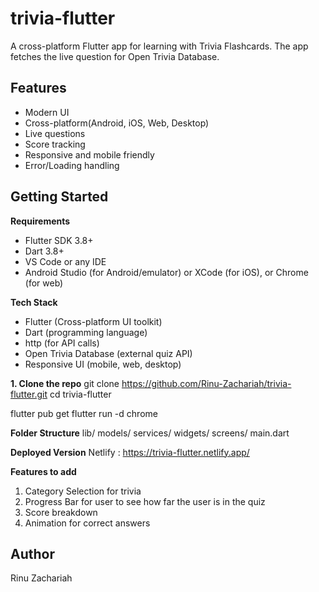 # trivia-flutter

A cross-platform Flutter app for learning with Trivia Flashcards. The app fetches the live question for Open Trivia Database.

## Features
- Modern UI
- Cross-platform(Android, iOS, Web, Desktop)
- Live questions
- Score tracking
- Responsive and mobile friendly
- Error/Loading handling

## Getting Started

**Requirements**
- Flutter SDK 3.8+
- Dart 3.8+
- VS Code or any IDE
- Android Studio (for Android/emulator) or XCode (for iOS), or Chrome (for web)

**Tech Stack**
- Flutter (Cross-platform UI toolkit)
- Dart (programming language)
- http (for API calls)
- Open Trivia Database (external quiz API)
- Responsive UI (mobile, web, desktop)

**1. Clone the repo**
git clone https://github.com/Rinu-Zachariah/trivia-flutter.git
cd trivia-flutter

flutter pub get
flutter run -d chrome  

**Folder Structure**
lib/
  models/
  services/
  widgets/
  screens/
  main.dart

**Deployed Version**
Netlify : https://trivia-flutter.netlify.app/

**Features to add**
1. Category Selection for trivia
2. Progress Bar for user to see how far the user is in the quiz
3. Score breakdown
4. Animation for correct answers

## Author
Rinu Zachariah
